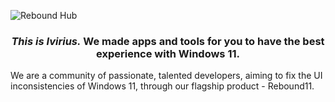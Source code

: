 ![Rebound Hub](https://github.com/user-attachments/assets/072d8b21-17b1-4727-b6b1-c78798092860)

<h3 align="center"><em>This is Ivirius.</em> We made apps and tools for you to have the best experience with Windows 11.</h3>

We are a community of passionate, talented developers, aiming to fix the UI inconsistencies of Windows 11, through our flagship product - Rebound11.

